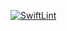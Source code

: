[![SwiftLint](https://github.com/ICS4U-Programming-Sarah/Unit1-08-Swift-2DArrays/workflows/SwiftLint/badge.svg)](https://github.com/ICS4U-Programming-Sarah/Unit1-08-Swift-2DArrays/actions)
